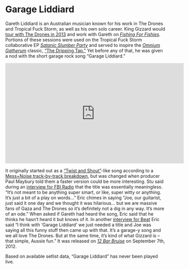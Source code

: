 # Garage Liddiard

Gareth Liddiard is an Australian musician known for his work in The Drones and Tropical Fuck Storm, as well as his own solo career. King Gizzard would [tour with The Drones in 2013](https://themusic.com.au/reviews/the-drones-the-tivoli-nick-wright/evhtbG9ukZA/16-04-13) and work with Gareth on *[Fishing For Fishies](https://kglw.net/discography/fishing-for-fishies)*. Portions of these sessions were used on the Tropical Fuck Storm collaborative EP *[Satanic Slumber Party](https://kglw.net/discography/satanic-slumber-party)* and served to inspire the *[Omnium Gatherum](https://kglw.net/discography/omnium-gatherum)* classic, [“The Dripping Tap.”](https://kglw.net/song/the-dripping-tap?artist_id=1) Yet before any of that, he was given a nod with the short garage rock song “Garage Liddiard.”

<div style="text-align: center;"><iframe width="560" height="315" src="https://www.youtube.com/embed/CWLhIZpJUAs?si=kd3SKQtLzmQzXKj4" title="YouTube video player" frameborder="0" allow="accelerometer; autoplay; clipboard-write; encrypted-media; gyroscope; picture-in-picture; web-share" referrerpolicy="strict-origin-when-cross-origin" allowfullscreen></iframe><div style="text-align: left;">

It originally started out as a [“Twist and Shout”](https://en.wikipedia.org/wiki/Twist_and_Shout)-like song according to a [Mess+Noise track-by-track breakdown](https://web.archive.org/web/20130203100826/http://messandnoise.com/articles/4514295), but was changed when producer Paul Maybury told them a faster version could be more interesting. Stu said during an [interview for FBI Radio](https://www.youtube.com/watch?v=azuedaRzLzs) that the title was essentially meaningless. “It’s not meant to be anything super smart, or like, super witty or anything. It’s just a bit of a play on words…” Eric chimes in saying “Joe, our guitarist, just said it one day and we thought it was hilarious… but we are massive fans of Gaza and The Drones so it’s definitely not a dig in any way. It’s more of an ode.” When asked if Gareth had heard the song, Eric said that he thinks he hasn’t heard it but knows of it. In another [interview for Beat](https://web.archive.org/web/20140309074555/http://www.beat.com.au/music/king-gizzard-lizard-wizard) Eric said “I think with ‘Garage Liddiard’ we just needed a title and Joe was saying all this funny stuff then came up with that. It’s a garage-y song and we all love The Drones. But at the same time, it’s kind of what Gizzard is – that simple, Aussie fun.”  It was released on *[12 Bar Bruise](https://kglw.net/discography/12-bar-bruise)* on September 7th, 2012.

Based on available setlist data, “Garage Liddiard” has never been played live.
